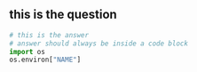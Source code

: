 
this is the question
----

```python
# this is the answer
# answer should always be inside a code block
import os
os.environ["NAME"]
```
